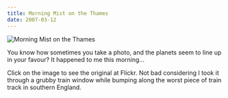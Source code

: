 ```yaml
---
title: Morning Mist on the Thames
date: 2007-03-12
---
```


![Morning Mist on the Thames](https://source.unsplash.com/di8ognBauG0/1600x900)

You know how sometimes you take a photo, and the planets seem to line up in your favour? It happened to me this morning...

Click on the image to see the original at Flickr. Not bad considering I took it through a grubby train window while bumping along the worst piece of train track in southern England.